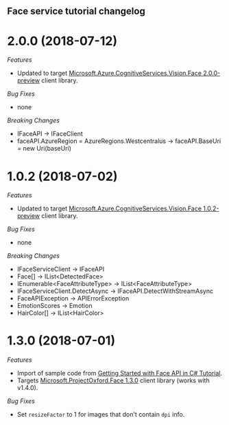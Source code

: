 ## Face service tutorial changelog

# 2.0.0 (2018-07-12)

*Features*

* Updated to target [Microsoft.Azure.CognitiveServices.Vision.Face 2.0.0-preview](https://www.nuget.org/packages/Microsoft.Azure.CognitiveServices.Vision.Face/2.0.0-preview) client library.

*Bug Fixes*

* none

*Breaking Changes*

* IFaceAPI -> IFaceClient
* faceAPI.AzureRegion = AzureRegions.Westcentralus -> faceAPI.BaseUri = new Uri(baseUri)

# 1.0.2 (2018-07-02)

*Features*

* Updated to target [Microsoft.Azure.CognitiveServices.Vision.Face 1.0.2-preview](https://www.nuget.org/packages/Microsoft.Azure.CognitiveServices.Vision.Face/1.0.2-preview) client library.

*Bug Fixes*

* none

*Breaking Changes*

* IFaceServiceClient -> IFaceAPI
* Face[] -> IList&lt;DetectedFace&gt;
* IEnumerable&lt;FaceAttributeType&gt; -> IList&lt;FaceAttributeType&gt;
* IFaceServiceClient.DetectAsync -> IFaceAPI.DetectWithStreamAsync
* FaceAPIException -> APIErrorException
* EmotionScores -> Emotion
* HairColor[] -> IList&lt;HairColor&gt;

<a name="x.y.z"></a>
# 1.3.0 (2018-07-01)

*Features*

* Import of sample code from [Getting Started with Face API in C# Tutorial](https://docs.microsoft.com/en-us/azure/cognitive-services/face/tutorials/faceapiincsharptutorial).
* Targets [Microsoft.ProjectOxford.Face 1.3.0](https://www.nuget.org/packages/Microsoft.ProjectOxford.Face/) client library (works with v1.4.0).

*Bug Fixes*

* Set `resizeFactor` to 1 for images that don't contain `dpi` info.
